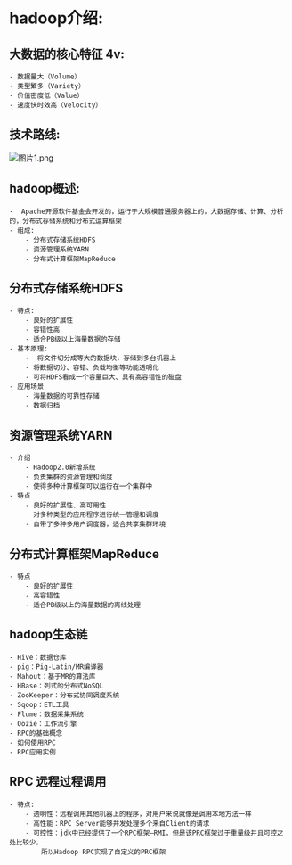 # hadoop介绍:
## 大数据的核心特征 4v:
	- 数据量大（Volume）
	- 类型繁多（Variety）
	- 价值密度低（Value）
	- 速度快时效高（Velocity）
	
## 	技术路线:

![图片1.png](https://upload-images.jianshu.io/upload_images/14477271-e7ae3204c5453a8d.png?imageMogr2/auto-orient/strip%7CimageView2/2/w/1240)

## hadoop概述:
	-  Apache开源软件基金会开发的，运行于大规模普通服务器上的，大数据存储、计算、分析的，分布式存储系统和分布式运算框架
	- 组成:
		- 分布式存储系统HDFS
		- 资源管理系统YARN
		- 分布式计算框架MapReduce

## 分布式存储系统HDFS
	- 特点: 
		- 良好的扩展性
		- 容错性高
		- 适合PB级以上海量数据的存储
	- 基本原理:
		-  将文件切分成等大的数据块，存储到多台机器上
		- 将数据切分、容错、负载均衡等功能透明化
		- 可将HDFS看成一个容量巨大、具有高容错性的磁盘
	- 应用场景
		- 海量数据的可靠性存储
		- 数据归档
		
## 资源管理系统YARN
	- 介绍
		- Hadoop2.0新增系统
		- 负责集群的资源管理和调度
		- 使得多种计算框架可以运行在一个集群中
	- 特点
		- 良好的扩展性、高可用性
		- 对多种类型的应用程序进行统一管理和调度
		- 自带了多种多用户调度器，适合共享集群环境
		
## 分布式计算框架MapReduce
	- 特点
		- 良好的扩展性
		- 高容错性
		- 适合PB级以上的海量数据的离线处理
		
## hadoop生态链
	- Hive：数据仓库
	- pig：Pig-Latin/MR编译器
	- Mahout：基于MR的算法库
	- HBase：列式的分布式NoSQL
	- ZooKeeper：分布式协同调度系统
	- Sqoop：ETL工具
	- Flume：数据采集系统
	- Oozie：工作流引擎
	- RPC的基础概念
	- 如何使用RPC
	- RPC应用实例

## RPC 远程过程调用
	- 特点:
		- 透明性：远程调用其他机器上的程序，对用户来说就像是调用本地方法一样
		- 高性能：RPC Server能够并发处理多个来自Client的请求
		- 可控性：jdk中已经提供了一个RPC框架—RMI，但是该PRC框架过于重量级并且可控之处比较少，
			所以Hadoop RPC实现了自定义的PRC框架
		

		
		
		
		
		
		
		
		
		
		
		
		
		
		
		
		
		
		
		
		
		
		

